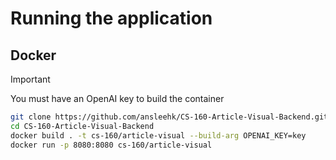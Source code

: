 # Running the application

## Docker
> [!IMPORTANT]  
> You must have an OpenAI key to build the container

```zsh
git clone https://github.com/ansleehk/CS-160-Article-Visual-Backend.git
cd CS-160-Article-Visual-Backend
docker build . -t cs-160/article-visual --build-arg OPENAI_KEY=key
docker run -p 8080:8080 cs-160/article-visual
```
